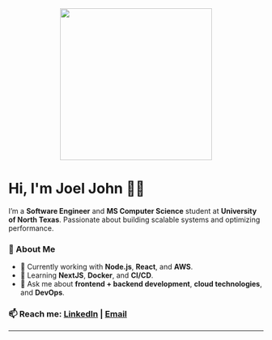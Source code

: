 <div align="center">
  <img src="https://media1.giphy.com/media/v1.Y2lkPTc5MGI3NjExYzV6empvaW11M2tuYTJja3RtbXh6ajJ5ZnJubnhsejhoM2cwYWEzbSZlcD12MV9pbnRlcm5hbF9naWZfYnlfaWQmY3Q9Zw/fbHqxBmYngB1U9GTt9/giphy.gif" width="300"/>
</div>

# Hi, I'm Joel John 👨‍💻

I’m a **Software Engineer** and **MS Computer Science** student at **University of North Texas**. Passionate about building scalable systems and optimizing performance.


### 🚀 About Me
- 🔭 Currently working with **Node.js**, **React**, and **AWS**.
- 🌱 Learning **NextJS**, **Docker**, and **CI/CD**.
- 💬 Ask me about **frontend + backend development**, **cloud technologies**, and **DevOps**.

### 📫 Reach me: [LinkedIn](https://www.linkedin.com/in/joel-john-9b9348200/) | [Email](mailto:joeljohn7619@gmail.com)

---

